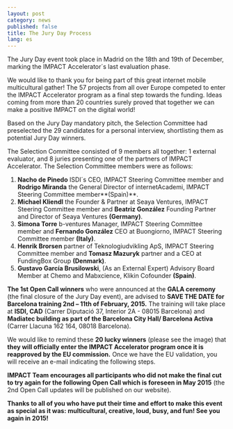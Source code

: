 ```yaml
---
layout: post
category: news
published: false
title: The Jury Day Process
lang: es
---
```


The Jury Day event took place in Madrid on the 18th and 19th of December, marking the IMPACT Accelerator´s last evaluation phase.

We would like to thank you for being part of this great internet mobile multicultural gather! 
The 57 projects from all over Europe competed to enter the IMPACT Accelerator program as a final step towards the funding. Ideas coming from more than 20 countries surely proved that together we can make a positive IMPACT on the digital world! 

Based on the Jury Day mandatory pitch, the Selection Committee had preselected the 29 candidates for a personal interview, shortlisting them as potential Jury Day winners.

The Selection Committee consisted of 9 members all together: 1 external evaluator, and 8 juries presenting one of the partners of IMPACT Accelerator. 
   The Selection Committee members were as follows:
   1.	**Nacho de Pinedo** ISDI´s CEO, IMPACT Steering Committee member and **Rodrigo  Miranda** the General Director of internetAcademi, IMPACT Steering Committee member**(Spain)**.
   2.	**Michael Kliendl** the Founder & Partner at Seaya Ventures, IMPACT Steering Committee member and **Beatriz González** Founding Partner and Director of Seaya Ventures **(Germany)**.
   3.	**Simona Torre** b-ventures Manager, IMPACT Steering Committee member and **Fernando González** CEO at Buongiorno, IMPACT Steering Committee member **(Italy)**.
   4.	**Henrik Brorsen** partner of Teknologiudvikling ApS, IMPACT Steering Committee member and **Tomasz Mazuryk** partner and a CEO at FundingBox Group **(Denmark)**. 
   5.	**Gustavo García Brusilowski**, (As an External Expert) Advisory Board Member at Chemo and Mabxcience, Klikin Cofounder **(Spain)**. 

**The 1st Open Call winners** who were announced at the **GALA ceremony** (the final closure of the Jury Day event), are advised to **SAVE THE DATE for Barcelona training 2nd – 11th of February, 2015.**
The training will take place at **ISDI, CAD** (Carrer Diputació 37, Interior 2A - 08015 Barcelona) and **Madiatec building as part of the Barcelona City Hall/ Barcelona Activa** (Carrer Llacuna 162 164, 08018 Barcelona). 

We would like to remind these **20 lucky winners** (please see the image) that **they will officially enter the IMPACT Accelerator program once it is reapproved by the EU commission.** Once we have the EU validation, you will receive an e-mail indicating the following steps. 

**IMPACT Team encourages all participants who did not make the final cut to try again for the following Open Call which is foreseen in May 2015** (the 2nd Open Call updates will be published on our website). 

**Thanks to all of you who have put their time and effort to make this event as special as it was: multicultural, creative, loud, busy, and fun! See you again in 2015!**





